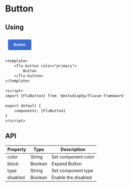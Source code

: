 # Button
## Using
![](../../assets/ButtonScreenshot.png)
```vue
<template>
    <flu-button color="primary">
        Button
    </flu-button>
</template>

<script>
import {FluButton} from '@estudiophp/fluvue-framework'

export default {
    components: {FluButton}
}
</script>
```
## API
| Property | Type | Description |
| --- | --- | --- |
| color | String | Set component color |
| block | Boolean | Expand Button |
| type | String | Set component type |
| disabled | Boolean | Enable the disabled |